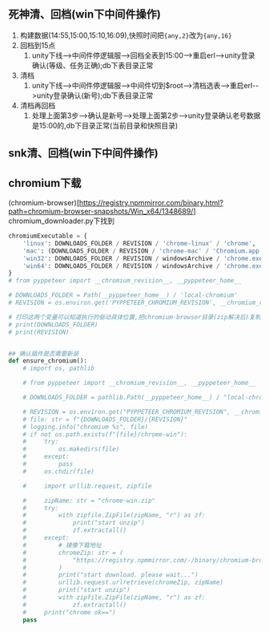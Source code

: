 

死神清、回档(win下中间件操作)
----------------------------
1. 构建数据(14:55,15:00,15:10,16:09),快照时间把`{any,2}`改为`{any,16}`
2. 回档到15点
   1. unity下线-->中间件停逻辑服-->回档全表到15:00-->重启erl-->unity登录确认(等级、任务正确);db下表目录正常
3. 清档
   1. unity下线-->中间件停逻辑服-->中间件切到$root-->清档选表-->重启erl-->unity登录确认(新号);db下表目录正常
4. 清档再回档
   1. 处理上面第3步-->确认是新号-->处理上面第2步-->unity登录确认老号数据是15:00的,db下目录正常(当前目录和快照目录)

snk清、回档(win下中间件操作)
---------------------------



chromium下载
------------
(chromium-browser)[https://registry.npmmirror.com/binary.html?path=chromium-browser-snapshots/Win_x64/1348689/]
chromium_downloader.py下找到

```python
chromiumExecutable = {
    'linux': DOWNLOADS_FOLDER / REVISION / 'chrome-linux' / 'chrome',
    'mac': (DOWNLOADS_FOLDER / REVISION / 'chrome-mac' / 'Chromium.app' / 'Contents' / 'MacOS' / 'Chromium'),
    'win32': DOWNLOADS_FOLDER / REVISION / windowsArchive / 'chrome.exe',
    'win64': DOWNLOADS_FOLDER / REVISION / windowsArchive / 'chrome.exe',
}
# from pyppeteer import __chromium_revision__, __pyppeteer_home__

# DOWNLOADS_FOLDER = Path(__pyppeteer_home__) / 'local-chromium'
# REVISION = os.environ.get('PYPPETEER_CHROMIUM_REVISION', __chromium_revision__)

# 打印这两个变量可以知道执行的驱动具体位置,把chromium-browser目录(zip解决后)复制过来
# print(DOWNLOADS_FOLDER)
# print(REVISION)
```

```python

## 确认插件是否需要新装
def ensure_chromium():
    # import os, pathlib

    # from pyppeteer import __chromium_revision__, __pyppeteer_home__

    # DOWNLOADS_FOLDER = pathlib.Path(__pyppeteer_home__) / "local-chromium"

    # REVISION = os.environ.get("PYPPETEER_CHROMIUM_REVISION", __chromium_revision__)
    # file: str = f"{DOWNLOADS_FOLDER}/{REVISION}"
    # logging.info("chromium %s", file)
    # if not os.path.exists(f"{file}/chrome-win"):
    #     try:
    #         os.makedirs(file)
    #     except:
    #         pass
    #     os.chdir(file)

    #     import urllib.request, zipfile

    #     zipName: str = "chrome-win.zip"
    #     try:
    #         with zipfile.ZipFile(zipName, "r") as zf:
    #             print("start unzip")
    #             zf.extractall()
    #     except:
    #         # 镜像下载地址
    #         chromeZip: str = (
    #             "https://registry.npmmirror.com/-/binary/chromium-browser-snapshots/Win_x64/1348689/chrome-win.zip"
    #         )
    #         print("start download. please wait...")
    #         urllib.request.urlretrieve(chromeZip, zipName)
    #         print("start unzip")
    #         with zipfile.ZipFile(zipName, "r") as zf:
    #             zf.extractall()
    #     print("chrome ok==")
    pass
```